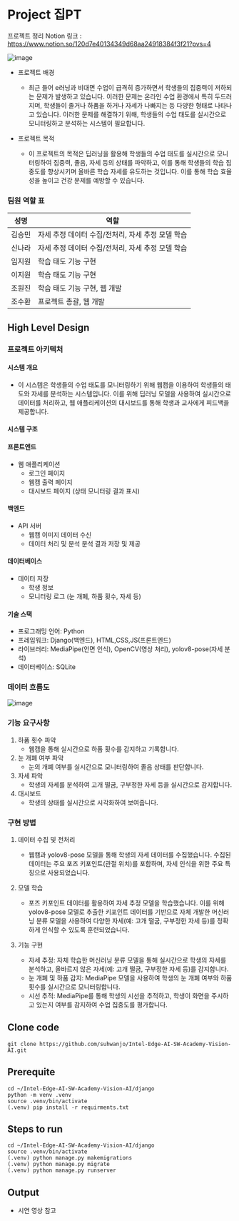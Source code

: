 # Project 집PT
프로젝트 정리 Notion 링크 : https://www.notion.so/120d7e40134349d68aa24918384f3f21?pvs=4

![image](https://github.com/user-attachments/assets/9866e84e-500d-4de0-818c-f49d1235d711)

* 프로젝트 배경

   - 최근 들어 e러닝과 비대면 수업이 급격히 증가하면서 학생들의 집중력이 저하되는 문제가 발생하고 있습니다. 이러한 문제는 온라인 수업 환경에서 특히 두드러지며, 학생들이 졸거나 하품을 하거나 자세가 나빠지는 등 다양한 형태로 나타나고 있습니다. 이러한 문제를 해결하기 위해, 학생들의 수업 태도를 실시간으로 모니터링하고 분석하는 시스템이 필요합니다.

* 프로젝트 목적

   - 이 프로젝트의 목적은 딥러닝을 활용해 학생들의 수업 태도를 실시간으로 모니터링하여 집중력, 졸음, 자세 등의 상태를 파악하고, 이를 통해 학생들의 학습 집중도를 향상시키며 올바른 학습 자세를 유도하는 것입니다. 이를 통해 학습 효율성을 높이고 건강 문제를 예방할 수 있습니다.

### 팀원 역할 표

| 성명   | 역할                                                      |
|--------|-----------------------------------------------------------|
| 김승민 | 자세 추정 데이터 수집/전처리, 자세 추정 모델 학습          |
| 신나라 | 자세 추정 데이터 수집/전처리, 자세 추정 모델 학습          |
| 임지원 | 학습 태도 기능 구현                                       |
| 이지원 | 학습 태도 기능 구현                                       |
| 조원진 | 학습 태도 기능 구현, 웹 개발                              |
| 조수환 | 프로젝트 총괄, 웹 개발                                     |

## High Level Design

### 프로젝트 아키텍처

#### 시스템 개요
* 이 시스템은 학생들의 수업 태도를 모니터링하기 위해 웹캠을 이용하여 학생들의 태도와 자세를 분석하는 시스템입니다. 이를 위해 딥러닝 모델을 사용하여 실시간으로 데이터를 처리하고, 웹 애플리케이션의 대시보드를 통해 학생과 교사에게 피드백을 제공합니다.

#### 시스템 구조
#### 프론트엔드
* 웹 애플리케이션
    * 로그인 페이지
    * 웹캠 출력 페이지
    * 대시보드 페이지 (상태 모니터링 결과 표시)
#### 백엔드
* API 서버
    * 웹캠 이미지 데이터 수신
    * 데이터 처리 및 분석
    분석 결과 저장 및 제공
#### 데이터베이스
* 데이터 저장
    * 학생 정보
    * 모니터링 로그 (눈 개폐, 하품 횟수, 자세 등)
#### 기술 스택
* 프로그래밍 언어: Python
* 프레임워크: Django(백엔드), HTML,CSS,JS(프론트엔드)
* 라이브러리:  MediaPipe(안면 인식), OpenCV(영상 처리), yolov8-pose(자세 분석)
* 데이터베이스: SQLite

### 데이터 흐름도
![image](https://github.com/suhwanjo/Intel-Edge-AI-SW-Academy-Vision-AI/assets/112834460/d60994ae-a465-41c7-9dce-ca7e13ae2f5e)

### 기능 요구사항
1. 하품 횟수 파악
   * 웹캠을 통해 실시간으로 하품 횟수를 감지하고 기록합니다.
3. 눈 개폐 여부 파악
   * 눈의 개폐 여부를 실시간으로 모니터링하여 졸음 상태를 판단합니다.
3. 자세 파악
   * 학생의 자세를 분석하여 고개 떨굼, 구부정한 자세 등을 실시간으로 감지합니다.
5. 대시보드
   * 학생의 상태를 실시간으로 시각화하여 보여줍니다.

### 구현 방법
1. 데이터 수집 및 전처리
   * 웹캠과 yolov8-pose 모델을 통해 학생의 자세 데이터를 수집했습니다. 수집된 데이터는 주요 포즈 키포인트(관절 위치)를 포함하며, 자세 인식을 위한 주요 특징으로 사용되었습니다.

2. 모델 학습
   * 포즈 키포인트 데이터를 활용하여 자세 추정 모델을 학습했습니다. 이를 위해 yolov8-pose 모델로 추출한 키포인트 데이터를 기반으로 자체 개발한 머신러닝 분류 모델을 사용하여 다양한 자세(예: 고개 떨굼, 구부정한 자세 등)를 정확하게 인식할 수 있도록 훈련되었습니다.

3. 기능 구현
   * 자세 추정: 자체 학습한 머신러닝 분류 모델을 통해 실시간으로 학생의 자세를 분석하고, 올바르지 않은 자세(예: 고개 떨굼, 구부정한 자세 등)를 감지합니다.
   * 눈 개폐 및 하품 감지: MediaPipe 모델을 사용하여 학생의 눈 개폐 여부와 하품 횟수를 실시간으로 모니터링합니다.
   * 시선 추적: MediaPipe를 통해 학생의 시선을 추적하고, 학생이 화면을 주시하고 있는지 여부를 감지하여 수업 집중도를 평가합니다.

## Clone code
```
git clone https://github.com/suhwanjo/Intel-Edge-AI-SW-Academy-Vision-AI.git
```

## Prerequite
```
cd ~/Intel-Edge-AI-SW-Academy-Vision-AI/django
python -m venv .venv
source .venv/bin/activate
(.venv) pip install -r requirments.txt
```
## Steps to run
```
cd ~/Intel-Edge-AI-SW-Academy-Vision-AI/django
source .venv/bin/activate
(.venv) python manage.py makemigrations
(.venv) python manage.py migrate
(.venv) python manage.py runserver
```

## Output
* 시연 영상 참고
